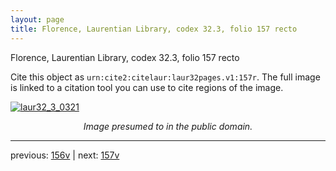 ```yaml
---
layout: page
title: Florence, Laurentian Library, codex 32.3, folio 157 recto
---
```


Florence, Laurentian Library, codex 32.3, folio 157 recto

Cite this object as `urn:cite2:citelaur:laur32pages.v1:157r`.  The full image is linked to a citation tool you can use to cite regions of the image.

[![laur32_3_0321](http://www.homermultitext.org/iipsrv?IIIF=/project/homer/pyramidal/deepzoom/citelaur/laur32imgs/v1/laur32_3_0321.tif/full/800,/0/default.jpg)](http://www.homermultitext.org/ict2/?urn=urn:cite2:citelaur:laur32imgs.v1:laur32_3_0321) 

<p style="text-align: center; font-style: italic;">Image presumed to in the public domain.</p>

---

previous: [156v](../156v/) | next: [157v](../157v/)